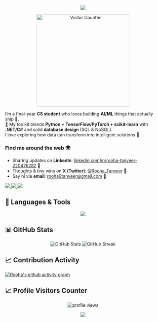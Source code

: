 <!-- Banner -->
<p align="center">
  <img src="https://capsule-render.vercel.app/api?type=waving&color=BA9CD9&height=200&section=header&text=Hi%20I'm%20Rooha%20Tanveer%20💜&fontSize=40&fontColor=ffffff&animation=fadeIn" />
</p>

<p align="center">
  <img src="./assets/github.png" alt="Visitor Counter" width="300"/>
</p>


<!-- Banner (Option 2: quick auto banner—remove if you use your own image) -->
<!--
<p align="center">
  <img src="https://capsule-render.vercel.app/api?type=soft&color=BA9CD9&text=Rooha%20Tanveer&desc=AI%20%26%20ML%20Developer%20•%20.NET%20•%20Databases&fontColor=ffffff&descAlignY=70&height=140" />
</p>
-->

I’m a final-year **CS student** who loves building **AI/ML** things that actually ship 🌸.  
💜 My toolkit blends **Python + TensorFlow/PyTorch + scikit-learn** with **.NET/C#** and solid **database design** (SQL & NoSQL).  
I love exploring how data can transform into intelligent solutions 🌷.

### Find me around the web 🌍

- Sharing updates on **LinkedIn**: <a href="https://www.linkedin.com/in/rooha-tanveer-220476282/">linkedin.com/in/rooha-tanveer-220476282</a> 📌
- Thoughts & tiny wins on **X (Twitter)**: <a href="https://x.com/Rooha_Tanveer?t=fLi0THZiVy-Hcq-nSBiSlg&s=08">@Rooha_Tanveer</a> 🦄  
- Say hi via **email**: <a href="mailto:rooha9tanveer@gmail.com">rooha9tanveer@gmail.com</a> 💌

<!-- cute pastel buttons (optional) -->
<p align="left">
  <a href="https://www.linkedin.com/in/rooha-tanveer-220476282/">
    <img src="https://img.shields.io/badge/💼%20LinkedIn-BA9CD9?style=for-the-badge&logo=linkedin&logoColor=white&labelColor=d8c6ec" />
  </a>
  <a href="https://x.com/Rooha_Tanveer?t=fLi0THZiVy-Hcq-nSBiSlg&s=08">
    <img src="https://img.shields.io/badge/🦄%20X(Twitter)-BA9CD9?style=for-the-badge&logo=twitter&logoColor=white&labelColor=d8c6ec" />
  </a>
  <a href="mailto:rooha9tanveer@gmail.com">
    <img src="https://img.shields.io/badge/💌%20Email-BA9CD9?style=for-the-badge&logo=gmail&logoColor=white&labelColor=d8c6ec" />
  </a>
</p>



## 🧰 Languages & Tools

<p align="center">
  <img src="https://skillicons.dev/icons?i=python,c,cpp,cs,dotnet,postgres,mongodb,js,react,tensorflow,pytorch,sklearn,git&perline=8" />
</p>


## 📊 GitHub Stats
<p align="center">
  <img src="https://github-readme-stats.vercel.app/api?username=muffin-123&show_icons=true&theme=tokyonight&title_color=BA9CD9&icon_color=BA9CD9&text_color=ffffff&bg_color=1c1c1c" alt="GitHub Stats" />
  <img src="https://github-readme-streak-stats.herokuapp.com/?user=muffin-123&theme=tokyonight&ring=BA9CD9&fire=BA9CD9&currStreakLabel=BA9CD9&background=1c1c1c" alt="GitHub Streak" />
</p>


## 📈 Contribution Activity

[![Rooha's github activity graph](https://github-readme-activity-graph.vercel.app/graph?username=muffin-123&bg_color=1c1c1c&color=BA9CD9&line=BA9CD9&point=ffffff&area=true&hide_border=true)](https://github.com/ashutosh00710/github-readme-activity-graph)


## 📈 Profile Visitors Counter
<p align="center">
  <img src="https://komarev.com/ghpvc/?username=muffin-123&style=for-the-badge&color=BA9CD9&label=Visitors💜" alt="profile views"/>
</p>


<p align="center">
  <img src="https://capsule-render.vercel.app/api?type=waving&color=BA9CD9&height=150&section=footer" />
</p>
